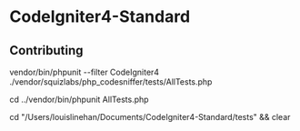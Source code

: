 # CodeIgniter4-Standard

## Contributing

vendor/bin/phpunit --filter CodeIgniter4 ./vendor/squizlabs/php_codesniffer/tests/AllTests.php

cd 
../vendor/bin/phpunit AllTests.php

cd "/Users/louislinehan/Documents/CodeIgniter4-Standard/tests" && clear